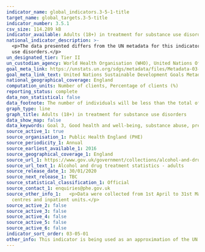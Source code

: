 ```yaml
---
indicator_name: global_indicators.3-5-1-title
target_name: global_targets.3-5-title
indicator_number: 3.5.1
csv_size: 114.289 kB
indicator_available: Adults (18+) in treatment for substance use disorders (drug use disorders and alcohol use disorders)
national_indicator_description: >-
  <p>The data presented differs from the UN metadata for this indicator.</p><p>The data presented reports the number of adults (18+) in treatment for substance use disorders. The UN metadata asks for the percentage of people with substance use disorders who are in treatment for substance
  use disorders.</p>
un_designated_tier: Tier II
un_custodian_agency: World Health Organisation (WHO), United Nations Office on Drugs and Crime (UNODC)
goal_meta_link: https://unstats.un.org/sdgs/metadata/files/Metadata-03-05-01.pdf
goal_meta_link_text: United Nations Sustainable Development Goals Metadata (PDF 4.0 MB)
national_geographical_coverage: England
computation_units: Number of clients, Percentage of clients (%)
reporting_status: complete
data_non_statistical: false
data_footnote: The number of individuals will be less than the total of the reported substances as an individual may present with more than one problematic substance.
graph_type: line
graph_title: Adults (18+) in treatment for substance use disorders
data_show_map: false
data_keywords: Goal 3, Good health and well-being, substance abuse, prevention, treatment, drugs, alcohol, narcotics, addiction, rehabilitation
source_active_1: true
source_organisation_1: Public Health England (PHE)
source_periodicity_1: Annual
source_earliest_available_1: 2016
source_geographical_coverage_1: England
source_url_1: https://www.gov.uk/government/collections/alcohol-and-drug-misuse-and-treatment-statistics
source_url_text_1: Alcohol and drug treatment statistics - adults
source_release_date_1: 30/01/2020
source_next_release_1: TBC
source_statistical_classification_1: Official
source_contact_1: enquiries@phe.gov.uk
source_other_info_1:   <p>Data were collected from 1st April to 31st March.</p><p>Treatment centres from across England submitted the data to Public Health England (PHE). These treatment centres include - community-based specialist drug and alcohol services, primary care services, residential rehabilition
  centres and inpatient units.</p>
source_active_2: false
source_active_3: false
source_active_4: false
source_active_5: false
source_active_6: false
indicator_sort_order: 03-05-01
other_info: This indicator is being used as an approximation of the UN SDG Indicator. Where possible, we will work to identify or develop UK data to meet the global indicator specification. 
---
```

